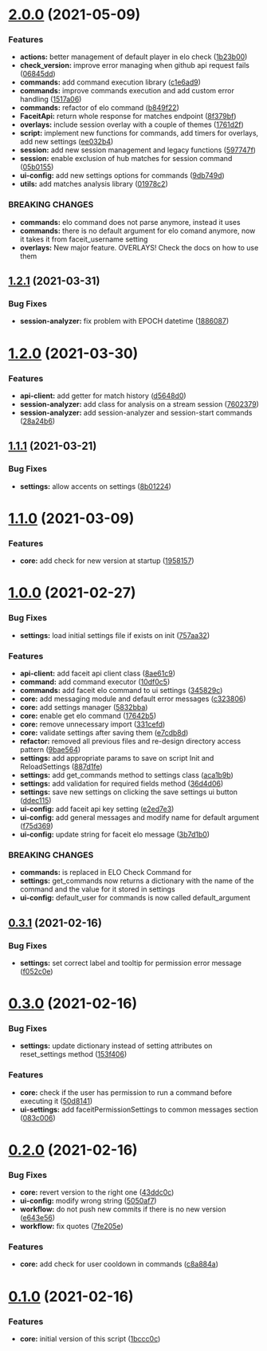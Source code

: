 # [2.0.0](https://github.com/fcarrascosa/StreamlabsChatbotFaceitIntegration/compare/v1.2.1...v2.0.0) (2021-05-09)


### Features

* **actions:** better management of default player in elo check ([1b23b00](https://github.com/fcarrascosa/StreamlabsChatbotFaceitIntegration/commit/1b23b004fafdbc0256c57df326a99b5300273759))
* **check_version:** improve error managing when github api request fails ([06845dd](https://github.com/fcarrascosa/StreamlabsChatbotFaceitIntegration/commit/06845dd6d531f61b0ad10f0de5a0db974cd4a26a))
* **commands:** add command execution library ([c1e6ad9](https://github.com/fcarrascosa/StreamlabsChatbotFaceitIntegration/commit/c1e6ad95672a0325ab360e70a65f81c6bfc23c04))
* **commands:** improve commands execution and add custom error handling ([1517a06](https://github.com/fcarrascosa/StreamlabsChatbotFaceitIntegration/commit/1517a065e22437e24b9fd2d7f84a98325a915543))
* **commands:** refactor of elo command ([b849f22](https://github.com/fcarrascosa/StreamlabsChatbotFaceitIntegration/commit/b849f226f67d42112f6a0118c52b5bbe684846c5))
* **FaceitApi:** return whole response for matches endpoint ([8f379bf](https://github.com/fcarrascosa/StreamlabsChatbotFaceitIntegration/commit/8f379bf2c6b4cfe556f6b9cab06a9e1f89860172))
* **overlays:** include session overlay with a couple of themes ([1761d2f](https://github.com/fcarrascosa/StreamlabsChatbotFaceitIntegration/commit/1761d2fade256110666650a64549bb2e80efe081))
* **script:** implement new functions for commands, add timers for overlays, add new settings ([ee032b4](https://github.com/fcarrascosa/StreamlabsChatbotFaceitIntegration/commit/ee032b496c026776423bd46040d3bd26d641f5d9))
* **session:** add new session management and legacy functions ([597747f](https://github.com/fcarrascosa/StreamlabsChatbotFaceitIntegration/commit/597747f644474005a00b55caddb0888acd202dfd))
* **session:** enable exclusion of hub matches for session command ([05b0155](https://github.com/fcarrascosa/StreamlabsChatbotFaceitIntegration/commit/05b0155efe09af72aae2d69b73a485771fc446de))
* **ui-config:** add new settings options for commands ([9db749d](https://github.com/fcarrascosa/StreamlabsChatbotFaceitIntegration/commit/9db749ddd7afa08bf2ca216ce33f527017cc3444))
* **utils:** add matches analysis library ([01978c2](https://github.com/fcarrascosa/StreamlabsChatbotFaceitIntegration/commit/01978c23df26ff10ddf6d61205fffc6efd1a90ef))


### BREAKING CHANGES

* **commands:** elo command does not parse  anymore, instead it uses 
* **commands:** there is no default argument for elo comand anymore, now it takes it from faceit_username setting
* **overlays:** New major feature. OVERLAYS! Check the docs on how to use them




## [1.2.1](https://github.com/fcarrascosa/StreamlabsChatbotFaceitIntegration/compare/v1.2.0...v1.2.1) (2021-03-31)


### Bug Fixes

* **session-analyzer:** fix problem with EPOCH datetime ([1886087](https://github.com/fcarrascosa/StreamlabsChatbotFaceitIntegration/commit/1886087e3e0d055ecdbbd7f44603a9bc34faf484))




# [1.2.0](https://github.com/fcarrascosa/StreamlabsChatbotFaceitIntegration/compare/v1.1.1...v1.2.0) (2021-03-30)


### Features

* **api-client:** add getter for match history ([d5648d0](https://github.com/fcarrascosa/StreamlabsChatbotFaceitIntegration/commit/d5648d02842847157b689cfc94fd2c1697d47969))
* **session-analyzer:** add class for analysis on a stream session ([7602379](https://github.com/fcarrascosa/StreamlabsChatbotFaceitIntegration/commit/76023795842060d52a07d140cf50645364fd31f8))
* **session-analyzer:** add session-analyzer and session-start commands ([28a24b6](https://github.com/fcarrascosa/StreamlabsChatbotFaceitIntegration/commit/28a24b654ac60187e4462b2e68bd189a1c9303db))




## [1.1.1](https://github.com/fcarrascosa/StreamlabsChatbotFaceitIntegration/compare/v1.1.0...v1.1.1) (2021-03-21)


### Bug Fixes

* **settings:** allow accents on settings ([8b01224](https://github.com/fcarrascosa/StreamlabsChatbotFaceitIntegration/commit/8b01224ed12b70995140e9e4b21a5ef0b4478761))




# [1.1.0](https://github.com/fcarrascosa/StreamlabsChatbotFaceitIntegration/compare/v1.0.0...v1.1.0) (2021-03-09)


### Features

* **core:** add check for new version at startup ([1958157](https://github.com/fcarrascosa/StreamlabsChatbotFaceitIntegration/commit/19581572fc69bd6c4afacb9d44eb5d57a527d305))




# [1.0.0](https://github.com/fcarrascosa/StreamlabsChatbotFaceitIntegration/compare/v0.3.1...v1.0.0) (2021-02-27)


### Bug Fixes

* **settings:** load initial settings file if exists on init ([757aa32](https://github.com/fcarrascosa/StreamlabsChatbotFaceitIntegration/commit/757aa32b0dbc5015d22bb18ad85e3c49eb8e1eb2))


### Features

* **api-client:** add faceit api client class ([8ae61c9](https://github.com/fcarrascosa/StreamlabsChatbotFaceitIntegration/commit/8ae61c909edd9e130d7ff068de5f8fc1c30a1848))
* **command:** add command executor ([10df0c5](https://github.com/fcarrascosa/StreamlabsChatbotFaceitIntegration/commit/10df0c5b26cd1f76425b6a37de09485da4e3e66e))
* **commands:** add faceit elo command to ui settings ([345829c](https://github.com/fcarrascosa/StreamlabsChatbotFaceitIntegration/commit/345829c1a9302ba9f0e890b5a49dd40f8196d8ea))
* **core:** add messaging module and default error messages ([c323806](https://github.com/fcarrascosa/StreamlabsChatbotFaceitIntegration/commit/c323806174e6cea99b6a9fbc13c2f0aec88cc84b))
* **core:** add settings manager ([5832bba](https://github.com/fcarrascosa/StreamlabsChatbotFaceitIntegration/commit/5832bbad32ca5df27004d32dd683a5e93cc52ef5))
* **core:** enable get elo command ([17642b5](https://github.com/fcarrascosa/StreamlabsChatbotFaceitIntegration/commit/17642b5c6c7a41a7d28b649e70db73bc3f7d47fb))
* **core:** remove unnecessary import ([331cefd](https://github.com/fcarrascosa/StreamlabsChatbotFaceitIntegration/commit/331cefdaea27a2cb75edd50be3ac0d7a4b7a9dd5))
* **core:** validate settings after saving them ([e7cdb8d](https://github.com/fcarrascosa/StreamlabsChatbotFaceitIntegration/commit/e7cdb8da8d8c81105b35a4315dd33f16943ebd17))
* **refactor:** removed all previous files and re-design directory access pattern ([9bae564](https://github.com/fcarrascosa/StreamlabsChatbotFaceitIntegration/commit/9bae5648a83f42b7eeb85977a78de47d75e0a7b9))
* **settings:** add appropriate params to save on script Init and ReloadSettings ([887d1fe](https://github.com/fcarrascosa/StreamlabsChatbotFaceitIntegration/commit/887d1fe6c8e552ecb3e1a8b7024eba65f3a9dc6b))
* **settings:** add get_commands method to settings class ([aca1b9b](https://github.com/fcarrascosa/StreamlabsChatbotFaceitIntegration/commit/aca1b9b0ec6964c68757aa9df94524334e01d608))
* **settings:** add validation for required fields method ([36d4d06](https://github.com/fcarrascosa/StreamlabsChatbotFaceitIntegration/commit/36d4d068c61e1f6d3b6e1c5a25d448a232b59da2))
* **settings:** save new settings on clicking the save settings ui button ([ddec115](https://github.com/fcarrascosa/StreamlabsChatbotFaceitIntegration/commit/ddec1151b6b0232f449d00ea4719a8e94b1929a0))
* **ui-config:** add faceit api key setting ([e2ed7e3](https://github.com/fcarrascosa/StreamlabsChatbotFaceitIntegration/commit/e2ed7e31e4afd67fef6550f0c7f80e04af569024))
* **ui-config:** add general messages and modify name for default argument ([f75d369](https://github.com/fcarrascosa/StreamlabsChatbotFaceitIntegration/commit/f75d369070b9c4867629ebbf981c88177729049a))
* **ui-config:** update string for faceit elo message ([3b7d1b0](https://github.com/fcarrascosa/StreamlabsChatbotFaceitIntegration/commit/3b7d1b0ff53edeac9a82c5937ac1adef625af7c4))


### BREAKING CHANGES

* **commands:**  is replaced in ELO Check Command for 
* **settings:** get_commands now returns a dictionary with the name of the command and the value for it stored in settings
* **ui-config:** default_user for commands is now called default_argument




## [0.3.1](https://github.com/fcarrascosa/StreamlabsChatbotFaceitIntegration/compare/v0.3.0...v0.3.1) (2021-02-16)


### Bug Fixes

* **settings:** set correct label and tooltip for permission error message ([f052c0e](https://github.com/fcarrascosa/StreamlabsChatbotFaceitIntegration/commit/f052c0eaee35055f7e6a04a1018e42af1c36c16d))




# [0.3.0](https://github.com/fcarrascosa/StreamlabsChatbotFaceitIntegration/compare/v0.2.0...v0.3.0) (2021-02-16)


### Bug Fixes

* **settings:** update dictionary instead of setting attributes on reset_settings method ([153f406](https://github.com/fcarrascosa/StreamlabsChatbotFaceitIntegration/commit/153f4067286edae0e58fdebfe7b67227091b15d2))


### Features

* **core:** check if the user has permission to run a command before executing it ([50d8141](https://github.com/fcarrascosa/StreamlabsChatbotFaceitIntegration/commit/50d8141703ab950aa960e0657433e5d1bf7bcd2b))
* **ui-settings:** add faceitPermissionSettings to common messages section ([083c006](https://github.com/fcarrascosa/StreamlabsChatbotFaceitIntegration/commit/083c00639f07264f1d3021c8d3d5f09f3b2bd95a))




# [0.2.0](https://github.com/fcarrascosa/StreamlabsChatbotFaceitIntegration/compare/v0.1.0...v0.2.0) (2021-02-16)


### Bug Fixes

* **core:** revert version to the right one ([43ddc0c](https://github.com/fcarrascosa/StreamlabsChatbotFaceitIntegration/commit/43ddc0c7b2d15c27000a846038ef6277f89019f9))
* **ui-config:** modify wrong string ([5050af7](https://github.com/fcarrascosa/StreamlabsChatbotFaceitIntegration/commit/5050af7c62e35c1305baf431859006a84d2fa46e))
* **workflow:** do not push new commits if there is no new version ([e643e56](https://github.com/fcarrascosa/StreamlabsChatbotFaceitIntegration/commit/e643e56b37d59f01db2f727a85f2c00e3eae6a77))
* **workflow:** fix quotes ([7fe205e](https://github.com/fcarrascosa/StreamlabsChatbotFaceitIntegration/commit/7fe205e2c1eb5c6a287076e6b66a012a61367136))


### Features

* **core:** add check for user cooldown in commands ([c8a884a](https://github.com/fcarrascosa/StreamlabsChatbotFaceitIntegration/commit/c8a884a1b8cae379702578da4f030fa5a2d994d1))





# [0.1.0](https://github.com/fcarrascosa/StreamlabsChatbotFaceitIntegration/compare/v0.0.0...v0.1.0) (2021-02-16)


### Features

* **core:** initial version of this script ([1bccc0c](https://github.com/fcarrascosa/StreamlabsChatbotFaceitIntegration/commit/1bccc0ca165541f9f448e693db22321064e74743))




